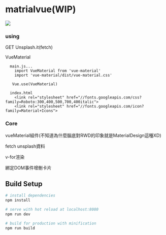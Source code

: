 # matrialvue(WIP)

<img src="https://chienweiluo.online/CommonImage/vuematerial.gif">

### using

GET Unsplash.it(fetch)

VueMaterial

```
  main.js...
    import VueMaterial from 'vue-material'
    import 'vue-material/dist/vue-material.css'

   Vue.use(VueMaterial)

  index.html
    <link rel="stylesheet" href="//fonts.googleapis.com/css?family=Roboto:300,400,500,700,400italic">
    <link rel="stylesheet" href="//fonts.googleapis.com/icon?family=Material+Icons">
```




### Core

vueMaterial組件(不知道為什麼腦底對RWD的印象就是MaterialDesign這種XD)

fetch unsplash資料

v-for渲染

綁定DOM事件增刪卡片


## Build Setup

``` bash
# install dependencies
npm install

# serve with hot reload at localhost:8080
npm run dev

# build for production with minification
npm run build
```
